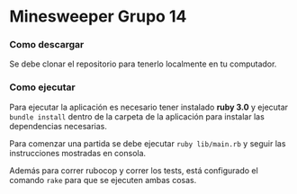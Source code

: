# Minesweeper Grupo 14

### **Como descargar**
Se debe clonar el repositorio para tenerlo localmente en tu computador.

### **Como ejecutar**
Para ejecutar la aplicación es necesario tener instalado **ruby 3.0** y ejecutar `bundle install` dentro de la carpeta de la aplicación para instalar las dependencias necesarias.

Para comenzar una partida se debe ejecutar `ruby lib/main.rb` y seguir las instrucciones mostradas en consola.

Además para correr rubocop y correr los tests, está configurado el comando `rake` para que se ejecuten ambas cosas.